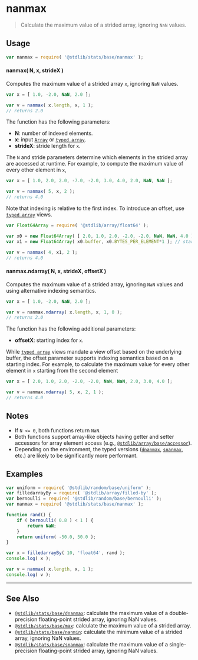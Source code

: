 <!--

@license Apache-2.0

Copyright (c) 2020 The Stdlib Authors.

Licensed under the Apache License, Version 2.0 (the "License");
you may not use this file except in compliance with the License.
You may obtain a copy of the License at

   http://www.apache.org/licenses/LICENSE-2.0

Unless required by applicable law or agreed to in writing, software
distributed under the License is distributed on an "AS IS" BASIS,
WITHOUT WARRANTIES OR CONDITIONS OF ANY KIND, either express or implied.
See the License for the specific language governing permissions and
limitations under the License.

-->

# nanmax

> Calculate the maximum value of a strided array, ignoring `NaN` values.

<section class="intro">

</section>

<!-- /.intro -->

<section class="usage">

## Usage

```javascript
var nanmax = require( '@stdlib/stats/base/nanmax' );
```

#### nanmax( N, x, strideX )

Computes the maximum value of a strided array `x`, ignoring `NaN` values.

```javascript
var x = [ 1.0, -2.0, NaN, 2.0 ];

var v = nanmax( x.length, x, 1 );
// returns 2.0
```

The function has the following parameters:

-   **N**: number of indexed elements.
-   **x**: input [`Array`][mdn-array] or [`typed array`][mdn-typed-array].
-   **strideX**: stride length for `x`.

The `N` and stride parameters determine which elements in the strided array are accessed at runtime. For example, to compute the maximum value of every other element in `x`,

```javascript
var x = [ 1.0, 2.0, 2.0, -7.0, -2.0, 3.0, 4.0, 2.0, NaN, NaN ];

var v = nanmax( 5, x, 2 );
// returns 4.0
```

Note that indexing is relative to the first index. To introduce an offset, use [`typed array`][mdn-typed-array] views.

<!-- eslint-disable stdlib/capitalized-comments -->

```javascript
var Float64Array = require( '@stdlib/array/float64' );

var x0 = new Float64Array( [ 2.0, 1.0, 2.0, -2.0, -2.0, NaN, NaN, 4.0 ] );
var x1 = new Float64Array( x0.buffer, x0.BYTES_PER_ELEMENT*1 ); // start at 2nd element

var v = nanmax( 4, x1, 2 );
// returns 4.0
```

#### nanmax.ndarray( N, x, strideX, offsetX )

Computes the maximum value of a strided array, ignoring `NaN` values and using alternative indexing semantics.

```javascript
var x = [ 1.0, -2.0, NaN, 2.0 ];

var v = nanmax.ndarray( x.length, x, 1, 0 );
// returns 2.0
```

The function has the following additional parameters:

-   **offsetX**: starting index for `x`.

While [`typed array`][mdn-typed-array] views mandate a view offset based on the underlying buffer, the offset parameter supports indexing semantics based on a starting index. For example, to calculate the maximum value for every other element in `x` starting from the second element

```javascript
var x = [ 2.0, 1.0, 2.0, -2.0, -2.0, NaN, NaN, 2.0, 3.0, 4.0 ];

var v = nanmax.ndarray( 5, x, 2, 1 );
// returns 4.0
```

</section>

<!-- /.usage -->

<section class="notes">

## Notes

-   If `N <= 0`, both functions return `NaN`.
-   Both functions support array-like objects having getter and setter accessors for array element access (e.g., [`@stdlib/array/base/accessor`][@stdlib/array/base/accessor]).
-   Depending on the environment, the typed versions ([`dnanmax`][@stdlib/stats/base/dnanmax], [`snanmax`][@stdlib/stats/base/snanmax], etc.) are likely to be significantly more performant.

</section>

<!-- /.notes -->

<section class="examples">

## Examples

<!-- eslint no-undef: "error" -->

```javascript
var uniform = require( '@stdlib/random/base/uniform' );
var filledarrayBy = require( '@stdlib/array/filled-by' );
var bernoulli = require( '@stdlib/random/base/bernoulli' );
var nanmax = require( '@stdlib/stats/base/nanmax' );

function rand() {
    if ( bernoulli( 0.8 ) < 1 ) {
        return NaN;
    }
    return uniform( -50.0, 50.0 );
}

var x = filledarrayBy( 10, 'float64', rand );
console.log( x );

var v = nanmax( x.length, x, 1 );
console.log( v );
```

</section>

<!-- /.examples -->

<!-- Section for related `stdlib` packages. Do not manually edit this section, as it is automatically populated. -->

<section class="related">

* * *

## See Also

-   <span class="package-name">[`@stdlib/stats/base/dnanmax`][@stdlib/stats/base/dnanmax]</span><span class="delimiter">: </span><span class="description">calculate the maximum value of a double-precision floating-point strided array, ignoring NaN values.</span>
-   <span class="package-name">[`@stdlib/stats/base/max`][@stdlib/stats/base/max]</span><span class="delimiter">: </span><span class="description">calculate the maximum value of a strided array.</span>
-   <span class="package-name">[`@stdlib/stats/base/nanmin`][@stdlib/stats/base/nanmin]</span><span class="delimiter">: </span><span class="description">calculate the minimum value of a strided array, ignoring NaN values.</span>
-   <span class="package-name">[`@stdlib/stats/base/snanmax`][@stdlib/stats/base/snanmax]</span><span class="delimiter">: </span><span class="description">calculate the maximum value of a single-precision floating-point strided array, ignoring NaN values.</span>

</section>

<!-- /.related -->

<!-- Section for all links. Make sure to keep an empty line after the `section` element and another before the `/section` close. -->

<section class="links">

[mdn-array]: https://developer.mozilla.org/en-US/docs/Web/JavaScript/Reference/Global_Objects/Array

[mdn-typed-array]: https://developer.mozilla.org/en-US/docs/Web/JavaScript/Reference/Global_Objects/TypedArray

[@stdlib/array/base/accessor]: https://github.com/stdlib-js/stdlib/tree/develop/lib/node_modules/%40stdlib/array/base/accessor

<!-- <related-links> -->

[@stdlib/stats/base/dnanmax]: https://github.com/stdlib-js/stdlib/tree/develop/lib/node_modules/%40stdlib/stats/base/dnanmax

[@stdlib/stats/base/max]: https://github.com/stdlib-js/stdlib/tree/develop/lib/node_modules/%40stdlib/stats/base/max

[@stdlib/stats/base/nanmin]: https://github.com/stdlib-js/stdlib/tree/develop/lib/node_modules/%40stdlib/stats/base/nanmin

[@stdlib/stats/base/snanmax]: https://github.com/stdlib-js/stdlib/tree/develop/lib/node_modules/%40stdlib/stats/base/snanmax

<!-- </related-links> -->

</section>

<!-- /.links -->
